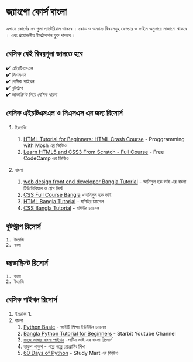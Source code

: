 # জ্যাংগো কোর্স বাংলা 

এখানে কোর্সের সব গুলা ম্যাটেরিয়াল থাকবে । কোড ও অন্যান্য বিষয়সমুহ ফোল্ডার ও ফাইল অনুসারে সাজানো থাকবে । এবং প্রয়োজনীয় ইন্সট্রাকশন যুক্ত থাকবে । 

## বেসিক যেই বিষয়গুলা জানতে হবে 

✔ এইচটিএমএল   
✔ সিএসএস   
✔ বেসিক পাইথন  
✔ বুটস্ট্রাপ   
✔ জাভাস্ক্রিপ্ট নিয়ে বেসিক ধারনা 

## বেসিক এইচটিএমএল ও সিএসএস এর জন্য রিসোর্স 

1. ইংরেজি
    1.  [HTML Tutorial for Beginners: HTML Crash Course](https://www.youtube.com/watch?v=qz0aGYrrlhU) - Proggramming with Mosh এর ভিডিও 
    2. [Learn HTML5 and CSS3 From Scratch - Full Course](https://www.youtube.com/watch?v=mU6anWqZJcc) - Free CodeCamp এর ভিডিও 


2. বাংলা 
    1. [web design front end developer Bangla Tutorial](https://www.youtube.com/watch?v=FwmuhNTrJO4&list=PLgH5QX0i9K3oHBr5dsumGwjUxByN5Lnw3) - আনিসুল হক ভাই এর বাংলা টিউটোরিয়াল ও প্লেস লিস্ট 
    2. [CSS Full Course Bangla](https://www.youtube.com/watch?v=_5TU7eXKeyk&list=PLgH5QX0i9K3qjCBXjTmv7Xeh8MDUUVJDO&index=3) -আনিসুল হক ভাই 
    3. [HTML Bangla Tutorial](https://www.youtube.com/playlist?list=PLm64fbD5OnxuObyOVSxcM0TUcBLDF2w64) - মশিউর চ্যানেল 
    4. [CSS Bangla Tutorial](https://www.youtube.com/playlist?list=PLm64fbD5Onxvj4aifOC8P8U8inUqWzdSH) - মশিউর চ্যানেল 

    

## বুটস্ট্রাপ রিসোর্স 
    1. ইংরেজি 
    2. বাংলা 

## জাভাস্ক্রিপ্ট রিসোর্স 
    1. বাংলা 
    2. ইংরেজি 


## বেসিক পাইথন রিসোর্স 
1. ইংরেজি
    1.  
2. বাংলা 
    1. [Python Basic](https://www.youtube.com/watch?v=PflIsrBel8E&list=PLrLsat9e6PfHjMmGsUWk9ermpvCi5kexy) - আইটি শিক্ষা ইউটিউব চ্যানেল 
    2. [Bangla Python Tutorial for Beginners](https://www.youtube.com/playlist?list=PLlBKlxyCgmsCYJLq9qc5QzaU-oBFJN79B) - Starbit Youtube Channel
    2. [সহজ ভাষায় বাংলা পাইথন](https://python.maateen.me/) -মাটিন ভাই এর বাংলা রিসোর্স 
    3. [হাকুশ পাকুশ](https://hukush-pakush.com/) - গল্পে গল্পে প্রোগ্রামিং শিখা 
    4.  [60 Days of Python](https://www.youtube.com/watch?v=FZmPnTVOAR4&list=PLKdU0fuY4OFf7qj4eoBtvALAB_Ml2rN0V) - Study Mart এর ভিডিও
    



